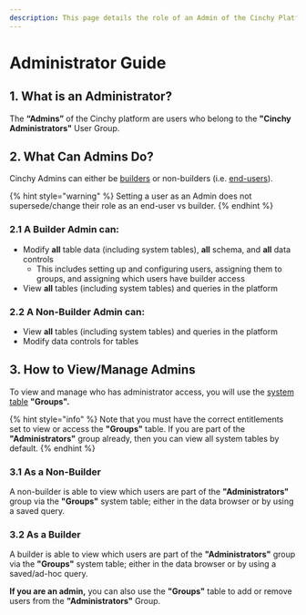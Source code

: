 ```yaml
---
description: This page details the role of an Admin of the Cinchy Platform
---
```


# Administrator Guide

## 1. What is an Administrator?

The **“Admins”** of the Cinchy platform are users who belong to the **"Cinchy Administrators"** User Group.

## 2. What Can Admins Do?

Cinchy Admins can either be [builders](builder-guides/) or non-builders (i.e. [end-users](user-guides/)).

{% hint style="warning" %}
Setting a user as an Admin does not supersede/change their role as an end-user vs builder.
{% endhint %}

### 2.1 A Builder Admin can:

* Modify **all** table data (including system tables), **all** schema, and **all** data controls
  * This includes setting up and configuring users, assigning them to groups, and assigning which users have builder access
* View **all** tables (including system tables) and queries in the platform

### 2.2 A Non-Builder Admin can:

* View **all** tables (including system tables) and queries in the platform
* Modify data controls for tables

## 3. How to View/Manage Admins

To view and manage who has administrator access, you will use the [system table](builder-guides/creating-tables/system-tables.md) **"Groups".**

{% hint style="info" %}
Note that you must have the correct entitlements set to view or access the **"Groups"** table. If you are part of the **"Administrators"** group already, then you can view all system tables by default.
{% endhint %}

### 3.1 As a Non-Builder

A non-builder is able to view which users are part of the **"Administrators"** group via the **"Groups"** system table; either in the data browser or by using a saved query.

### 3.2 As a Builder

A builder is able to view which users are part of the **"Administrators"** group via the **"Groups"** system table; either in the data browser or by using a saved/ad-hoc query.

**If you are an admin,** you can also use the **"Groups"** table to add or remove users from the **"Administrators"** Group.
